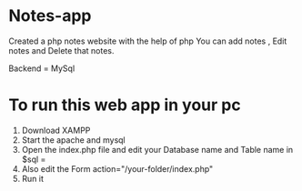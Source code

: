 # Notes-app
Created a php notes website with the help of php 
You can add notes , Edit notes and Delete that notes. 

Backend = MySql

# To run this web app in your pc
1) Download XAMPP
2) Start the apache and mysql
3) Open the index.php file and edit your Database name and Table name in $sql = 
4) Also edit the Form action="/your-folder/index.php"
5) Run it 

